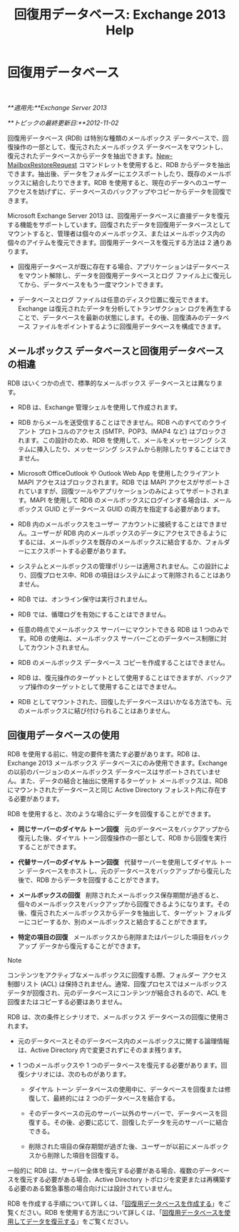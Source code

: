 ﻿---
title: '回復用データベース: Exchange 2013 Help'
TOCTitle: 回復用データベース
ms:assetid: f3c6fd0b-2e25-442e-a0fc-46f663130c3e
ms:mtpsurl: https://technet.microsoft.com/ja-jp/library/Dd876954(v=EXCHG.150)
ms:contentKeyID: 48270246
ms.date: 05/23/2018
mtps_version: v=EXCHG.150
ms.translationtype: MT
---

# 回復用データベース

 

_**適用先:**Exchange Server 2013_

_**トピックの最終更新日:**2012-11-02_

回復用データベース (RDB) は特別な種類のメールボックス データベースで、回復操作の一部として、復元されたメールボックス データベースをマウントし、復元されたデータベースからデータを抽出できます。[New-MailboxRestoreRequest](https://technet.microsoft.com/ja-jp/library/ff829875\(v=exchg.150\)) コマンドレットを使用すると、RDB からデータを抽出できます。抽出後、データをフォルダーにエクスポートしたり、既存のメールボックスに結合したりできます。RDB を使用すると、現在のデータへのユーザー アクセスを妨げずに、データベースのバックアップやコピーからデータを回復できます。

Microsoft Exchange Server 2013 は、回復用データベースに直接データを復元する機能をサポートしています。回復されたデータを回復用データベースとしてマウントすると、管理者は個々のメールボックス、またはメールボックス内の個々のアイテムを復元できます。回復用データベースを復元する方法は 2 通りあります。

  - 回復用データベースが既に存在する場合、アプリケーションはデータベースをマウント解除し、データを回復用データベースとログ ファイル上に復元してから、データベースをもう一度マウントできます。

  - データベースとログ ファイルは任意のディスク位置に復元できます。Exchange は復元されたデータを分析してトランザクション ログを再生することで、データベースを最新の状態にします。その後、回復済みのデータベース ファイルをポイントするように回復用データベースを構成できます。

## メールボックス データベースと回復用データベースの相違

RDB はいくつかの点で、標準的なメールボックス データベースとは異なります。

  - RDB は、Exchange 管理シェルを使用して作成されます。

  - RDB からメールを送受信することはできません。RDB へのすべてのクライアント プロトコルのアクセス (SMTP、POP3、IMAP4 など) はブロックされます。この設計のため、RDB を使用して、メールをメッセージング システムに挿入したり、メッセージング システムから削除したりすることはできません。

  - Microsoft OfficeOutlook や Outlook Web App を使用したクライアント MAPI アクセスはブロックされます。RDB では MAPI アクセスがサポートされていますが、回復ツールやアプリケーションのみによってサポートされます。MAPI を使用して RDB のメールボックスにログインする場合は、メールボックス GUID とデータベース GUID の両方を指定する必要があります。

  - RDB 内のメールボックスをユーザー アカウントに接続することはできません。ユーザーが RDB 内のメールボックスのデータにアクセスできるようにするには、メールボックスを既存のメールボックスに結合するか、フォルダーにエクスポートする必要があります。

  - システムとメールボックスの管理ポリシーは適用されません。この設計により、回復プロセス中、RDB の項目はシステムによって削除されることはありません。

  - RDB では、オンライン保守は実行されません。

  - RDB では、循環ログを有効にすることはできません。

  - 任意の時点でメールボックス サーバーにマウントできる RDB は 1 つのみです。RDB の使用は、メールボックス サーバーごとのデータベース制限に対してカウントされません。

  - RDB のメールボックス データベース コピーを作成することはできません。

  - RDB は、復元操作のターゲットとして使用することはできますが、バックアップ操作のターゲットとして使用することはできません。

  - RDB としてマウントされた、回復したデータベースはいかなる方法でも、元のメールボックスに結び付けられることはありません。

## 回復用データベースの使用

RDB を使用する前に、特定の要件を満たす必要があります。RDB は、Exchange 2013 メールボックス データベースにのみ使用できます。Exchange の以前のバージョンのメールボックス データベースはサポートされていません。また、データの結合と抽出に使用するターゲット メールボックスは、RDB にマウントされたデータベースと同じ Active Directory フォレスト内に存在する必要があります。

RDB を使用すると、次のような場合にデータを回復することができます。

  - **同じサーバーのダイヤル トーン回復**   元のデータベースをバックアップから復元した後、ダイヤル トーン回復操作の一部として、RDB から回復を実行することができます。

  - **代替サーバーのダイヤル トーン回復**   代替サーバーを使用してダイヤル トーン データベースをホストし、元のデータベースをバックアップから復元した後で、RDB からデータを回復することができます。

  - **メールボックスの回復**   削除されたメールボックス保存期間が過ぎると、個々のメールボックスをバックアップから回復できるようになります。その後、復元されたメールボックスからデータを抽出して、ターゲット フォルダーにコピーするか、別のメールボックスと結合することができます。

  - **特定の項目の回復**   メールボックスから削除またはパージした項目をバックアップ データから復元することができます。


> [!NOTE]
> コンテンツをアクティブなメールボックスに回復する際、フォルダー アクセス制御リスト (ACL) は保持されません。通常、回復プロセスではメールボックス データが回復され、元のデータベースにコンテンツが結合されるので、ACL を回復またはコピーする必要はありません。



RDB は、次の条件とシナリオで、メールボックス データベースの回復に使用されます。

  - 元のデータベースとそのデータベース内のメールボックスに関する論理情報は、Active Directory 内で変更されずにそのまま残ります。

  - 1 つのメールボックスや 1 つのデータベースを復元する必要があります。回復シナリオには、次のものがあります。
    
      - ダイヤル トーン データベースの使用中に、データベースを回復または修復して、最終的には 2 つのデータベースを結合する。
    
      - そのデータベースの元のサーバー以外のサーバーで、データベースを回復する。その後、必要に応じて、回復したデータを元のサーバーに結合できる。
    
      - 削除された項目の保存期間が過ぎた後、ユーザーが以前にメールボックスから削除した項目を回復する。

一般的に RDB は、サーバー全体を復元する必要がある場合、複数のデータベースを復元する必要がある場合、Active Directory トポロジを変更または再構築する必要のある緊急事態の場合向けには設計されていません。

RDB を作成する手順について詳しくは、「[回復用データベースを作成する](create-a-recovery-database-exchange-2013-help.md)」をご覧ください。RDB を使用する方法について詳しくは、「[回復用データベースを使用してデータを復元する](restore-data-using-a-recovery-database-exchange-2013-help.md)」をご覧ください。

